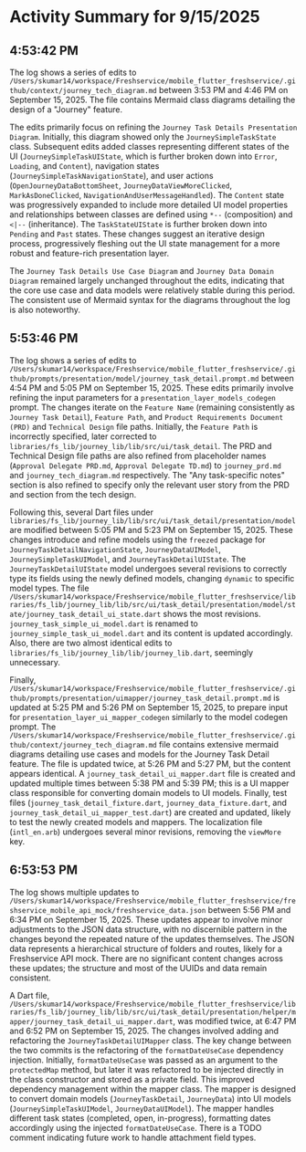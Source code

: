 # Activity Summary for 9/15/2025

## 4:53:42 PM
The log shows a series of edits to `/Users/skumar14/workspace/Freshservice/mobile_flutter_freshservice/.github/context/journey_tech_diagram.md` between 3:53 PM and 4:46 PM on September 15, 2025.  The file contains Mermaid class diagrams detailing the design of a "Journey" feature.

The edits primarily focus on refining the `Journey Task Details Presentation Diagram`.  Initially, this diagram showed only the `JourneySimpleTaskState` class.  Subsequent edits added classes representing different states of the UI (`JourneySimpleTaskUIState`, which is further broken down into `Error`, `Loading`, and `Content`), navigation states (`JourneySimpleTaskNavigationState`), and user actions (`OpenJourneyDataBottomSheet`, `JourneyDataViewMoreClicked`, `MarkAsDoneClicked`, `NavigationAndUserMessageHandled`).  The `Content` state was progressively expanded to include more detailed UI model properties and relationships between classes are defined using `*--` (composition) and `<|--` (inheritance). The `TaskStateUIState` is further broken down into `Pending` and `Past` states.  These changes suggest an iterative design process, progressively fleshing out the UI state management for a more robust and feature-rich presentation layer.

The `Journey Task Details Use Case Diagram` and `Journey Data Domain Diagram` remained largely unchanged throughout the edits, indicating that the core use case and data models were relatively stable during this period.  The consistent use of Mermaid syntax for the diagrams throughout the log is also noteworthy.


## 5:53:46 PM
The log shows a series of edits to `/Users/skumar14/workspace/Freshservice/mobile_flutter_freshservice/.github/prompts/presentation/model/journey_task_detail.prompt.md` between 4:54 PM and 5:05 PM on September 15, 2025.  These edits primarily involve refining the input parameters for a `presentation_layer_models_codegen` prompt.  The changes iterate on the `Feature Name` (remaining consistently as `Journey Task Detail`),  `Feature Path`, and `Product Requirements Document (PRD)` and `Technical Design` file paths.  Initially, the `Feature Path` is incorrectly specified, later corrected to `libraries/fs_lib/journey_lib/lib/src/ui/task_detail`. The PRD and Technical Design file paths are also refined from placeholder names (`Approval Delegate PRD.md`, `Approval Delegate TD.md`)  to  `journey_prd.md` and `journey_tech_diagram.md` respectively.  The "Any task-specific notes" section is also refined to specify only the relevant user story from the PRD and section from the tech design.

Following this, several Dart files under `libraries/fs_lib/journey_lib/lib/src/ui/task_detail/presentation/model` are modified between 5:05 PM and 5:23 PM on September 15, 2025.  These changes introduce and refine models using the `freezed` package for `JourneyTaskDetailNavigationState`, `JourneyDataUIModel`, `JourneySimpleTaskUIModel`, and `JourneyTaskDetailUIState`.  The `JourneyTaskDetailUIState` model undergoes several revisions to correctly type its fields using the newly defined models, changing `dynamic` to specific model types. The file `/Users/skumar14/workspace/Freshservice/mobile_flutter_freshservice/libraries/fs_lib/journey_lib/lib/src/ui/task_detail/presentation/model/state/journey_task_detail_ui_state.dart` shows the most revisions.  `journey_task_simple_ui_model.dart` is renamed to `journey_simple_task_ui_model.dart` and its content is updated accordingly.  Also, there are two almost identical edits to `libraries/fs_lib/journey_lib/lib/journey_lib.dart`, seemingly unnecessary.

Finally, `/Users/skumar14/workspace/Freshservice/mobile_flutter_freshservice/.github/prompts/presentation/uimapper/journey_task_detail.prompt.md` is updated at 5:25 PM and 5:26 PM on September 15, 2025, to prepare input for  `presentation_layer_ui_mapper_codegen` similarly to the model codegen prompt.   The `/Users/skumar14/workspace/Freshservice/mobile_flutter_freshservice/.github/context/journey_tech_diagram.md` file contains extensive mermaid diagrams detailing use cases and models for the Journey Task Detail feature.  The file is updated twice, at 5:26 PM and 5:27 PM, but the content appears identical. A `journey_task_detail_ui_mapper.dart` file is created and updated multiple times between 5:38 PM and 5:39 PM;  this is a UI mapper class responsible for converting domain models to UI models.  Finally, test files (`journey_task_detail_fixture.dart`, `journey_data_fixture.dart`, and `journey_task_detail_ui_mapper_test.dart`) are created and updated, likely to test the newly created models and mappers. The localization file (`intl_en.arb`) undergoes several minor revisions, removing the `viewMore` key.


## 6:53:53 PM
The log shows multiple updates to `/Users/skumar14/workspace/Freshservice/mobile_flutter_freshservice/freshservice_mobile_api_mock/freshservice_data.json` between 5:56 PM and 6:34 PM on September 15, 2025.  These updates appear to involve minor adjustments to the JSON data structure, with no discernible pattern in the changes beyond the repeated nature of the updates themselves. The JSON data represents a hierarchical structure of folders and routes, likely for a Freshservice API mock.  There are no significant content changes across these updates; the structure and most of the UUIDs and data remain consistent.


A Dart file, `/Users/skumar14/workspace/Freshservice/mobile_flutter_freshservice/libraries/fs_lib/journey_lib/lib/src/ui/task_detail/presentation/helper/mapper/journey_task_detail_ui_mapper.dart`, was modified twice, at 6:47 PM and 6:52 PM on September 15, 2025.  The changes involved adding and refactoring the `JourneyTaskDetailUIMapper` class.  The key change between the two commits is the refactoring of the `formatDateUseCase` dependency injection. Initially, `formatDateUseCase` was passed as an argument to the `protectedMap` method, but later it was refactored to be injected directly in the class constructor and stored as a private field. This improved dependency management within the mapper class.  The mapper is designed to convert domain models (`JourneyTaskDetail`, `JourneyData`) into UI models (`JourneySimpleTaskUIModel`, `JourneyDataUIModel`).  The mapper handles different task states (completed, open, in-progress), formatting dates accordingly using the injected `formatDateUseCase`.  There is a TODO comment indicating future work to handle attachment field types.
